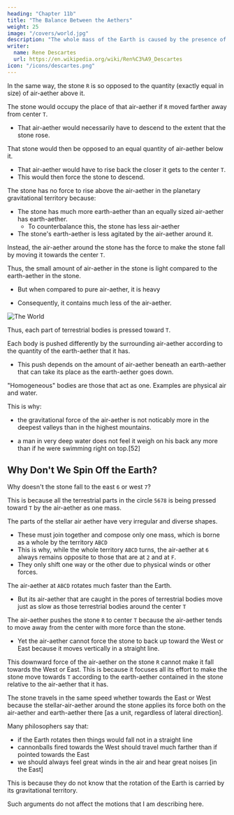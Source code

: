 ```yaml
---
heading: "Chapter 11b"
title: "The Balance Between the Aethers"
weight: 25
image: "/covers/world.jpg"
description: "The whole mass of the Earth is caused by the presence of the moon, and also about some particular things"
writer:
  name: Rene Descartes
  url: https://en.wikipedia.org/wiki/Ren%C3%A9_Descartes
icon: "/icons/descartes.png"
---
```



In the same way, the stone `R` is so opposed to the quantity (exactly equal in size) of air-aether above it. 

The stone would occupy the place of that air-aether if `R` moved farther away from center `T`.
- That air-aether would necessarily have to descend to the extent that the stone rose.

That stone would then be opposed to an equal quantity of air-aether below it. 
- That air-aether would have to rise back the closer it gets to the center `T`. 
- This would then force the stone to descend.

<!-- ![The World](/graphics/physics/world-11b.jpg) -->


 <!-- eIn the same way, that Athereal Air is also so opposed to other Athereal Airs, such as the quantity of Athereal Air below it. That upper air would occupy the lower air in the case that it were to move closer to that center. -->

<!-- This is why the stone must descend when this air rises. -->


The stone has no force to rise above the air-aether in the planetary gravitational territory because:
- The stone has much more earth-aether than an equally sized air-aether has earth-aether.
  - To counterbalance this, the stone has less air-aether  
- The stone's earth-aether is less agitated by the air-aether around it. 

Instead, the air-aether around the stone has the force to make the stone fall by moving it towards the center `T`.

Thus, the small amount of air-aether in the stone is light compared to the earth-aether in the stone. 
- But when compared to pure air-aether, it is heavy

- Consequently, it contains much less of the air-aether.

<!-- The stone's earth-aether is less agitated and energized by the stellar air-aether than planetary air-aether is agitated by stellar air-aether.

This is why: -->

 
<!-- The air-aether is agitated and is energized more by its fellow air-aether than the air-aether agitates and energizes the stone made up mostly of earth-aether.
- The stone therefore should not have enough force to rise above that quantity of air-aether.  -->
<!-- matter of the heaven  -->  


![The World](/graphics/physics/moonwith.jpg)

Thus, each part of terrestrial bodies is pressed toward `T`.

Each body is pushed differently by the surrounding air-aether according to the quantity of the earth-aether that it has.
- This push depends on the amount of air-aether beneath an earth-aether that can take its place as the earth-aether goes down. 

<!--  air-aether exactly equal to the size of the part. 

That quantity, being underneath the part, can take its place in the case that the part falls.  -->



"Homogeneous" bodies are those that act as one. Examples are physical air and water. 

This is why:
- the gravitational force of the air-aether is not noticably more in the deepest valleys than in the highest mountains. 
<!-- closer to the center of the earth the lowest of homogenous bodies is not notably more than the highest.  -->
- a man in very deep water does not feel it weigh on his back any more than if he were swimming right on top.[52]


## Why Don't We Spin Off the Earth?

Why doesn't the stone fall to the east `6` or west `7`?

<!-- The pure aether causes the stone `R` to fall toward `T` and below the air-aether surrounding it. 
- It should also cause it to go toward `6` or east, or `7` or west faster than this air-aether. 
- In this way, the stone does not fall in a straight line to the physical Earth.  -->
 <!-- as heavy bodies do on the real earth.  -->

This is because all the terrestrial parts in the circle `5678` is being pressed toward `T` by the air-aether as one mass. 

The parts of the stellar air aether have very irregular and diverse shapes.
- These must join together and compose only one mass, which is borne as a whole by the territory `ABCD`
- This is why, while the whole territory `ABCD` turns, the air-aether at `6` always remains opposite to those that are at `2` and at `F`.
- They only shift one way or the other due to physical winds or other forces.


The air-aether at `ABCD` rotates much faster than the Earth.
- But its air-aether that are caught in the pores of terrestrial bodies move just as slow as those terrestrial bodies around the center `T`
<!-- , even though those parts move much faster in many other directions, according to the disposition of these pores. -->

The air-aether pushes the stone `R` to center `T` because the air-aether tends to move away from the center with more force than the stone.
- Yet the air-aether cannot force the stone to back up toward the West or East because it moves vertically in a straight line.

<!-- The air-aether tends with more force than the stone to go toward the west in a straight line.
- However, it cannot make the stone move to the west   -->


<!-- The stellar-air-aether tends to move away from the center `T` because it travels in a straight line [in outer space]. 
- It tends to move from the West towards the East only because:
  - it travels at the same speed, and
  - it is indifferent towards being at `6` or at `7`.
- It moves a bit more in a straight line while causing the stone `R` to fall toward `T` than it does in leaving the stone at `R`. -->

<!-- But it could not move as fast towards the East if it caused the stone to move back toward the West as it could if it left the stone in its place or even if it pushed the stone before it. -->


<!-- ; but
if it caused the stone to move back towards the west it would not be able
to move as quickly towards the east as it would if it left the stone where it
was, or even if it pushed the stone in front of it. -->


<!-- matter of the heaven -->

This downward force of the air-aether on the stone `R` cannot make it fall towards the West or East. This is because it focuses all its effort to make the stone move towards `T` according to the earth-aether contained in the stone relative to the air-aether that it has. 

<!-- To make the stone move sideways, all of the  -->

 <!-- has more force to cause this stone `R` to fall towards `T` than to cause the air-aether around the stone to fall towards `T`. -->

<!-- But it still does not have more force:
- to push the stone before it from the West towards the East, nor
- to cause the stone to move faster in that direction than the planetary-air-aether. -->

<!-- This is because there is exactly as much of this stellar-aether-air acting on the stone to cause it to fall toward `T` (and using its full force to that end) as there is earth-aether in the stone.
- This means there is more earth-aether in the stone than in the air-aether of the same size. 
- This causes the stone to be pressed much more strongly toward `T` than that air-aether.  -->


The stone travels in the same speed whether towards the East or West because the stellar-air-aether around the stone applies its force both on the air-aether and earth-aether there [as a unit, regardless of lateral direction]. 

<!-- By contrast, to cause the stone to turn toward the orient, all the matter of the heaven contained in circle R acts on it and conjointly on all the terrestrial parts of the air that is contained in that same circle. 

Thus, there being no more acting on the stone than on this air, the stone should not turn faster than the air in that direction. -->


Many philosophers say that:
- if the Earth rotates then things would fall not in a straight line
- cannonballs fired towards the West should travel much farther than if pointed towards the East
- we should always feel great winds in the air and hear great noises [in the East]

This is because they do not know that the rotation of the Earth is carried by its gravitational territory.

<!--  not affected by the course of the surrounding aether. 
- They think that Earth is moved by some other force  -->


Such arguments do not affect the motions that I am describing here. 

<!-- Note how different Descartes’ response to these standard objections to the Earth’s rotational
motion is from that of Galileo in his Two Chief World Systems. Galileo invokes a kinematic principle
of relativity of motion to account for the facts that cannon balls fired to the east and to the west
have the same range and that bodies fall vertically downwards. On Galileo’s principle, motion can
be resolved into various components, and we are only aware of those in which we do not share. So,
in the case of the fall of bodies, these actually describe a parabolic path, and this is what we would
see if we were to view the motion from an inertial frame stationary with respect to the Earth’s rotation; but because we share in the rotational motion, we are not aware of this component, only of
the downward motion, and this is what we actually see. Descartes’ account appeals to no such kinematic principle: rather, he denies that the Earth is moving in a medium (the surrounding air)
which is stationary with respect to it, and asserts that the Earth carries the medium around with
it. The air through which the body falls is really moving as much as the Earth is. -->

<!--  use arguments to refute the motion of the real earth. This has no force against the motion of the earth I am describing to you.

For example, they say that if the earth moved, then:
- heavy bodies could not descend in a plumb line toward its center, but rather would have to depart from it every which way toward the heaven
- cannonballs 
- 

These and like things do not take place except when we suppose that the earth is not carried by the course of the heaven surrounding it, but that it is moved by some other force and in some other direction than that heaven.[53]
 -->